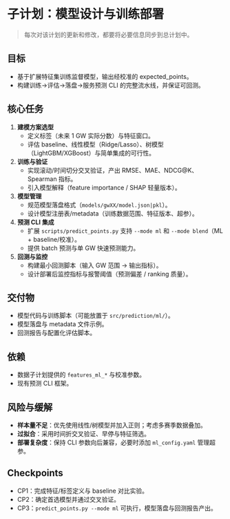 # 子计划：模型设计与训练部署

> 每次对该计划的更新和修改，都要将必要信息同步到总计划中。

## 目标
- 基于扩展特征集训练监督模型，输出经校准的 expected_points。
- 构建训练→评估→落盘→服务预测 CLI 的完整流水线，并保证可回测。

## 核心任务
1. **建模方案选型**
   - 定义标签（未来 1 GW 实际分数）与特征窗口。
   - 评估 baseline、线性模型（Ridge/Lasso）、树模型（LightGBM/XGBoost）与简单集成的可行性。
2. **训练与验证**
   - 实现滚动/时间切分交叉验证，产出 RMSE、MAE、NDCG@K、Spearman 指标。
   - 引入模型解释（feature importance / SHAP 轻量版本）。
3. **模型管理**
   - 规范模型落盘格式（`models/gwXX/model.json|pkl`）。
   - 设计模型注册表/metadata（训练数据范围、特征版本、超参）。
4. **预测 CLI 集成**
   - 扩展 `scripts/predict_points.py` 支持 `--mode ml` 和 `--mode blend`（ML + baseline/校准）。
   - 提供 batch 预测与单 GW 快速预测能力。
5. **回测与监控**
   - 构建最小回测脚本（输入 GW 范围 → 输出指标）。
   - 设计部署后监控指标与报警阈值（预测偏差 / ranking 质量）。

## 交付物
- 模型代码与训练脚本（可能放置于 `src/prediction/ml/`）。
- 模型落盘与 metadata 文件示例。
- 回测报告与配置化评估脚本。

## 依赖
- 数据子计划提供的 `features_ml_*` 与校准参数。
- 现有预测 CLI 框架。

## 风险与缓解
- **样本量不足**：优先使用线性/树模型并加入正则；考虑多赛季数据叠加。
- **过拟合**：采用时间折交叉验证、早停与特征筛选。
- **部署复杂度**：保持 CLI 参数向后兼容，必要时添加 `ml_config.yaml` 管理超参。

## Checkpoints
- CP1：完成特征/标签定义与 baseline 对比实验。
- CP2：确定首选模型并通过交叉验证。
- CP3：`predict_points.py --mode ml` 可执行，模型落盘与回测报告产出。

